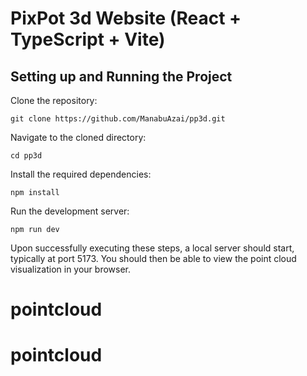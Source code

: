 # PixPot 3d Website (React + TypeScript + Vite)

Setting up and Running the Project
----------------------------------
Clone the repository:

```git clone https://github.com/ManabuAzai/pp3d.git```

Navigate to the cloned directory:

```cd pp3d```

Install the required dependencies:

```npm install```

Run the development server:

```npm run dev```

Upon successfully executing these steps, a local server should start, typically at port 5173. You should then be able to view the point cloud visualization in your browser.

# pointcloud
# pointcloud

